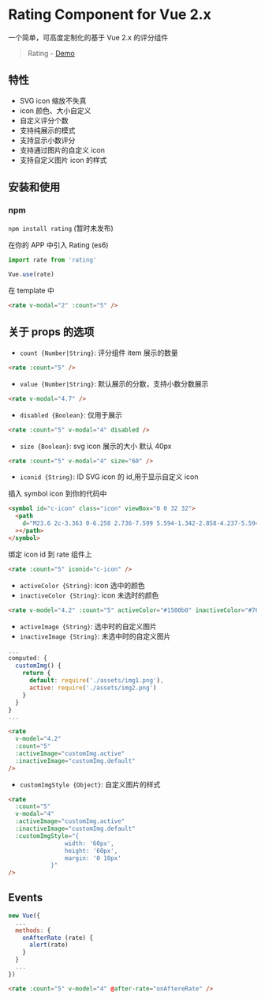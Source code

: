 # Rating Component for Vue 2.x

一个简单，可高度定制化的基于 Vue 2.x 的评分组件

> Rating - [Demo](https://qiulonghui.github.io/rating/)


## 特性

- SVG icon 缩放不失真
- icon 颜色、大小自定义
- 自定义评分个数
- 支持纯展示的模式
- 支持显示小数评分
- 支持通过图片的自定义 icon
- 支持自定义图片 icon 的样式

## 安装和使用

### npm

`npm install rating` (暂时未发布)

在你的 APP 中引入 Rating (es6)

```javascript
import rate from 'rating'

Vue.use(rate)
```

在 template 中

```html
<rate v-modal="2" :count="5" />
```

## 关于 props 的选项

- `count {Number|String}`: 评分组件 item 展示的数量

```html
<rate :count="5" />
```

- `value {Number|String}`: 默认展示的分数，支持小数分数展示

```html
<rate v-modal="4.7" />
```

- `disabled {Boolean}`: 仅用于展示

```html
<rate :count="5" v-modal="4" disabled />
```

- `size {Boolean}`: svg icon 展示的大小 默认 40px

```html
<rate :count="5" v-modal="4" size="60" />
```

- `iconid {String}`: ID SVG icon 的 id,用于显示自定义 icon

插入 symbol icon 到你的代码中

```html
<symbol id="c-icon" class="icon" viewBox="0 0 32 32">
  <path
    d="M23.6 2c-3.363 0-6.258 2.736-7.599 5.594-1.342-2.858-4.237-5.594-7.601-5.594-4.637 0-8.4 3.764-8.4 8.401 0 9.433 9.516 11.906 16.001 21.232 6.13-9.268 15.999-12.1 15.999-21.232 0-4.637-3.763-8.401-8.4-8.401z"
  ></path>
</symbol>
```

绑定 icon id 到 rate 组件上

```html
<rate :count="5" iconid="c-icon" />
```

- `activeColor {String}`: icon 选中的颜色
- `inactiveColor {String}`: icon 未选时的颜色

```html
<rate v-model="4.2" :count="5" activeColor="#1500b0" inactiveColor="#7669d6" />
```

- `activeImage {String}`: 选中时的自定义图片
- `inactiveImage {String}`: 未选中时的自定义图片

```javascript
...
computed: {
  customImg() {
    return {
      default: require('./assets/img1.png'),
      active: require('./assets/img2.png')
    }
  }
}
...
```

```html
<rate
  v-model="4.2"
  :count="5"
  :activeImage="customImg.active"
  :inactiveImage="customImg.default"
/>
```

- `customImgStyle {Object}`: 自定义图片的样式

```html
<rate
  :count="5"
  v-modal="4"
  :activeImage="customImg.active"
  :inactiveImage="customImg.default"
  :customImgStyle="{
				width: '60px',
				height: '60px',
				margin: '0 10px'
			}"
/>
```

## Events

```javascript
new Vue({
  ...
  methods: {
    onAfterRate (rate) {
      alert(rate)
    }
  }
  ...
})
```

```html
<rate :count="5" v-model="4" @after-rate="onAftereRate" />
```
